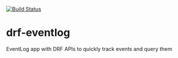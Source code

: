[![Build Status](https://travis-ci.org/subramaniank/drf-eventlog.svg?branch=master)](https://travis-ci.org/subramaniank/drf-eventlog)

# drf-eventlog

EventLog app with DRF APIs to quickly track events and query them
